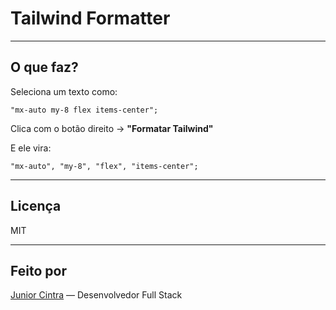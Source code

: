 # Tailwind Formatter

---

## O que faz?

Seleciona um texto como:

```tsx
"mx-auto my-8 flex items-center";
```

Clica com o botão direito → **"Formatar Tailwind"**

E ele vira:

```tsx
"mx-auto", "my-8", "flex", "items-center";
```

---

## Licença

MIT

---

## Feito por

[Junior Cintra](https://github.com/juniorcintra) — Desenvolvedor Full Stack
